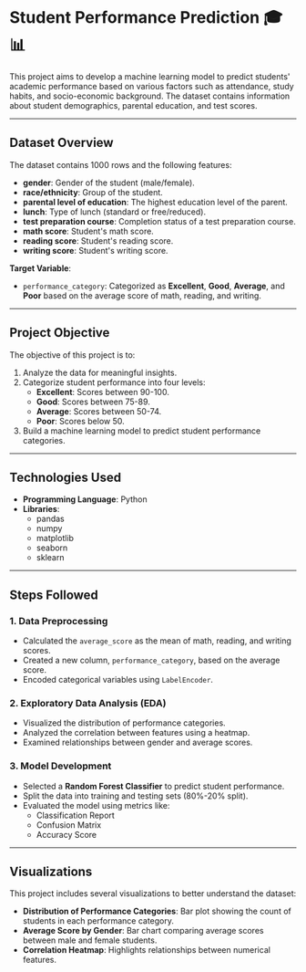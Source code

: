 # Student Performance Prediction 🎓📊

This project aims to develop a machine learning model to predict students' academic performance based on various factors such as attendance, study habits, and socio-economic background. The dataset contains information about student demographics, parental education, and test scores.

---

## Dataset Overview
The dataset contains 1000 rows and the following features:
- **gender**: Gender of the student (male/female).
- **race/ethnicity**: Group of the student.
- **parental level of education**: The highest education level of the parent.
- **lunch**: Type of lunch (standard or free/reduced).
- **test preparation course**: Completion status of a test preparation course.
- **math score**: Student's math score.
- **reading score**: Student's reading score.
- **writing score**: Student's writing score.

**Target Variable**: 
- `performance_category`: Categorized as **Excellent**, **Good**, **Average**, and **Poor** based on the average score of math, reading, and writing.

---

## Project Objective
The objective of this project is to:
1. Analyze the data for meaningful insights.
2. Categorize student performance into four levels:
   - **Excellent**: Scores between 90-100.
   - **Good**: Scores between 75-89.
   - **Average**: Scores between 50-74.
   - **Poor**: Scores below 50.
3. Build a machine learning model to predict student performance categories.

---

## Technologies Used
- **Programming Language**: Python
- **Libraries**: 
  - pandas
  - numpy
  - matplotlib
  - seaborn
  - sklearn

---

## Steps Followed
### 1. Data Preprocessing
- Calculated the `average_score` as the mean of math, reading, and writing scores.
- Created a new column, `performance_category`, based on the average score.
- Encoded categorical variables using `LabelEncoder`.

### 2. Exploratory Data Analysis (EDA)
- Visualized the distribution of performance categories.
- Analyzed the correlation between features using a heatmap.
- Examined relationships between gender and average scores.

### 3. Model Development
- Selected a **Random Forest Classifier** to predict student performance.
- Split the data into training and testing sets (80%-20% split).
- Evaluated the model using metrics like:
  - Classification Report
  - Confusion Matrix
  - Accuracy Score

---

## Visualizations
This project includes several visualizations to better understand the dataset:
- **Distribution of Performance Categories**: Bar plot showing the count of students in each performance category.
- **Average Score by Gender**: Bar chart comparing average scores between male and female students.
- **Correlation Heatmap**: Highlights relationships between numerical features.


